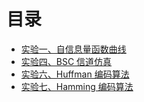 # 目录

- [实验一、自信息量函数曲线](lab01.md)  
- [实验四、BSC 信道仿真](lab04.md)
- [实验六、Huffman 编码算法](lab06.md)
- [实验七、Hamming 编码算法](lab07.md)
